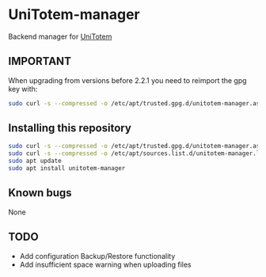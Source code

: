 # UniTotem-manager

Backend manager for [UniTotem](https://github.com/a13ssandr0/unitotem)

## IMPORTANT
When upgrading from versions before 2.2.1 you need to reimport the gpg key with:
```sh
sudo curl -s --compressed -o /etc/apt/trusted.gpg.d/unitotem-manager.asc "https://a13ssandr0.github.io/unitotem-manager/KEY.gpg"
```

## Installing this repository
```sh
sudo curl -s --compressed -o /etc/apt/trusted.gpg.d/unitotem-manager.asc "https://a13ssandr0.github.io/unitotem-manager/KEY.gpg"
sudo curl -s --compressed -o /etc/apt/sources.list.d/unitotem-manager.list "https://a13ssandr0.github.io/unitotem-manager/unitotem-manager.list"
sudo apt update
sudo apt install unitotem-manager
```

## Known bugs
None

## TODO
- Add configuration Backup/Restore functionality
- Add insufficient space warning when uploading files

